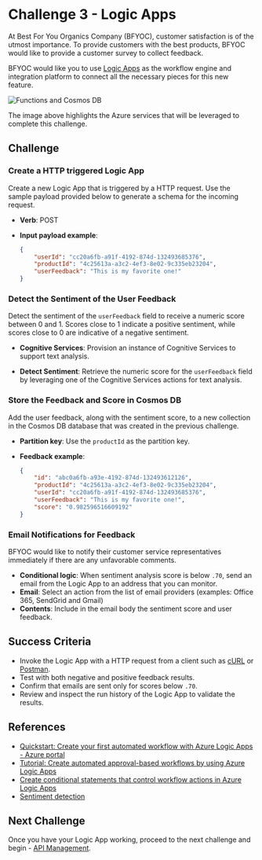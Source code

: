 # Challenge 3 - Logic Apps

At Best For You Organics Company (BFYOC), customer satisfaction is of the utmost importance. To provide customers with the best products, BFYOC would like to provide a customer survey to collect feedback.

BFYOC would like you to use [Logic Apps](https://azure.microsoft.com/en-us/services/logic-apps/) as the workflow engine and integration platform to connect all the necessary pieces for this new feature.

![Functions and Cosmos DB](../Images/challenge3.png)

The image above highlights the Azure services that will be leveraged to complete this challenge.

## Challenge

### Create a HTTP triggered Logic App

Create a new Logic App that is triggered by a HTTP request. Use the sample payload provided below to generate a schema for the incoming request.

* **Verb**: POST

* **Input payload example**:

    ``` JSON
    {
        "userId": "cc20a6fb-a91f-4192-874d-132493685376",
        "productId": "4c25613a-a3c2-4ef3-8e02-9c335eb23204",
        "userFeedback": "This is my favorite one!"
    }
    ```

### Detect the Sentiment of the User Feedback

 Detect the sentiment of the `userFeedback` field to receive a numeric score between 0 and 1. Scores close to 1 indicate a positive sentiment, while scores close to 0 are indicative of a negative sentiment.

* **Cognitive Services**: Provision an instance of Cognitive Services to support text analysis.

* **Detect Sentiment**: Retrieve the numeric score for the `userFeedback` field by leveraging one of the Cognitive Services actions for text analysis.

### Store the Feedback and Score in Cosmos DB

Add the user feedback, along with the sentiment score, to a new collection in the Cosmos DB database that was created in the previous challenge.

* **Partition key**: Use the `productId` as the partition key.
* **Feedback example**:

    ``` JSON
    {
        "id": "abc0a6fb-a93e-4192-874d-132493612126",
        "productId": "4c25613a-a3c2-4ef3-8e02-9c335eb23204",
        "userId": "cc20a6fb-a91f-4192-874d-132493685376",
        "userFeedback": "This is my favorite one!",
        "score": "0.982596516609192"
    }
    ```

### Email Notifications for Feedback

BFYOC would like to notify their customer service representatives immediately if there are any unfavorable comments.

* **Conditional logic**: When sentiment analysis score is below `.70`, send an email from the Logic App to an address that you can monitor.
* **Email**: Select an action from the list of email providers (examples: Office 365, SendGrid and Gmail)
* **Contents**: Include in the email body the sentiment score and user feedback.

## Success Criteria

* Invoke the Logic App with a HTTP request from a client such as [cURL](https://curl.haxx.se/) or [Postman](https://www.getpostman.com/).
* Test with both negative and positive feedback results.
* Confirm that emails are sent only for scores below `.70`.
* Review and inspect the run history of the Logic App to validate the results.

## References

* [Quickstart: Create your first automated workflow with Azure Logic Apps - Azure portal](https://docs.microsoft.com/en-us/azure/logic-apps/quickstart-create-first-logic-app-workflow)
* [Tutorial: Create automated approval-based workflows by using Azure Logic Apps](https://docs.microsoft.com/en-us/azure/logic-apps/tutorial-process-mailing-list-subscriptions-workflow)
* [Create conditional statements that control workflow actions in Azure Logic Apps](https://docs.microsoft.com/en-us/azure/logic-apps/logic-apps-control-flow-conditional-statement)
* [Sentiment detection](https://docs.microsoft.com/en-us/azure/azure-functions/functions-twitter-email#add-sentiment-detection)

## Next Challenge

Once you have your Logic App working, proceed to the next challenge and begin - [API Management](..//Challenge-4-API-Management/readme.md).

